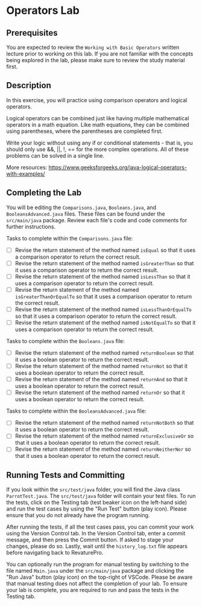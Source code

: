 # Operators Lab

## Prerequisites
You are expected to review the `Working with Basic Operators` written lecture prior to working on this lab. If you are not familiar with the concepts being explored in the lab, please make sure to review the study material first.

## Description
In this exercise, you will practice using comparison operators and logical operators.

Logical operators can be combined just like having multiple mathematical operators in a math equation. Like math equations, they can be combined using parentheses, where the parentheses are completed first. 

Write your logic without using any if or conditional statements - that is, you should only use &&, ||, !, == for the more complex operations. All of these problems can be solved in a single line.

More resources: https://www.geeksforgeeks.org/java-logical-operators-with-examples/

## Completing the Lab
You will be editing the `Comparisons.java`, `Booleans.java`, and `BooleansAdvanced.java` files. These files can be found under the `src/main/java` package. Review each file's code and code comments for further instructions.

Tasks to complete within the `Comparisons.java` file:
- [ ] Revise the return statement of the method named `isEqual` so that it uses a comparison operator to return the correct result.
- [ ] Revise the return statement of the method named `isGreaterThan` so that it uses a comparison operator to return the correct result.
- [ ] Revise the return statement of the method named `isLessThan` so that it uses a comparison operator to return the correct result.
- [ ] Revise the return statement of the method named `isGreaterThanOrEqualTo` so that it uses a comparison operator to return the correct result.
- [ ] Revise the return statement of the method named `isLessThanOrEqualTo` so that it uses a comparison operator to return the correct result.
- [ ] Revise the return statement of the method named `isNotEqualTo` so that it uses a comparison operator to return the correct result.

Tasks to complete within the `Booleans.java` file:
- [ ] Revise the return statement of the method named `returnBoolean` so that it uses a boolean operator to return the correct result.
- [ ] Revise the return statement of the method named `returnNot` so that it uses a boolean operator to return the correct result.
- [ ] Revise the return statement of the method named `returnAnd` so that it uses a boolean operator to return the correct result.
- [ ] Revise the return statement of the method named `returnOr` so that it uses a boolean operator to return the correct result.

Tasks to complete within the `BooleansAdvanced.java` file:
- [ ] Revise the return statement of the method named `returnNotBoth` so that it uses a boolean operator to return the correct result.
- [ ] Revise the return statement of the method named `returnExclusiveOr` so that it uses a boolean operator to return the correct result.
- [ ] Revise the return statement of the method named `returnNeitherNor` so that it uses a boolean operator to return the correct result.

## Running Tests and Committing
If you look within the `src/test/java` folder, you will find the Java class `ParrotTest.java`. The `src/test/java` folder will contain your test files.  To run the tests, click on the Testing tab (test beaker icon on the left-hand side) and run the test cases by using the "Run Test" button (play icon). Please ensure that you do not already have the program running. 

After running the tests, if all the test cases pass, you can commit your work using the Version Control tab. In the Version Control tab, enter a commit message, and then press the Commit button. If asked to stage your changes, please do so. Lastly, wait until the `history_log.txt` file appears before navigating back to RevaturePro.

You can optionally run the program for manual testing by switching to the file named `Main.java` under the `src/main/java` package and clicking the "Run Java" button (play icon) on the top-right of VSCode. Please be aware that manual testing does not affect the completion of your lab. To ensure your lab is complete, you are required to run and pass the tests in the Testing tab.
